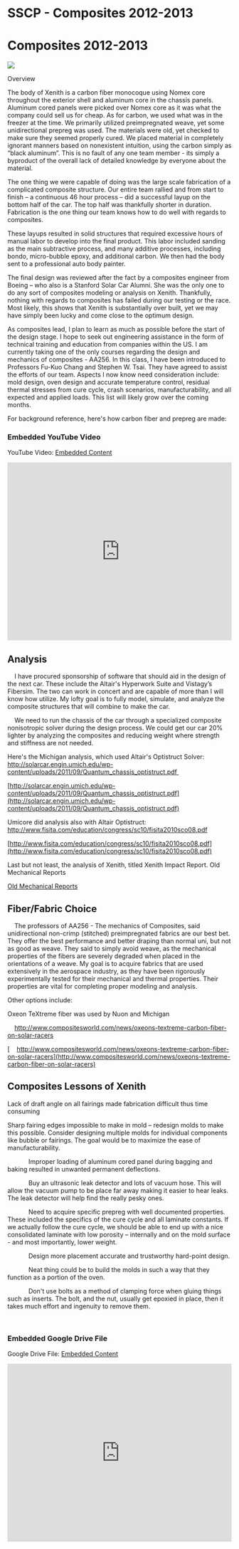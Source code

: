 # SSCP - Composites 2012-2013

# Composites 2012-2013

![](../../../assets/image_dd3f1a065d.jpg)

Overview

The body of Xenith is a carbon fiber monocoque using Nomex core throughout the exterior shell and aluminum core in the chassis panels. Aluminum cored panels were picked over Nomex core as it was what the company could sell us for cheap. As for carbon, we used what was in the freezer at the time. We primarily utilized preimpregnated weave, yet some unidirectional prepreg was used. The materials were old, yet checked to make sure they seemed properly cured. We placed material in completely ignorant manners based on nonexistent intuition, using the carbon simply as “black aluminum”. This is no fault of any one team member - its simply a byproduct of the overall lack of detailed knowledge by everyone about the material. 

The one thing we were capable of doing was the large scale fabrication of a complicated composite structure. Our entire team rallied and from start to finish – a continuous 46 hour process – did a successful layup on the bottom half of the car. The top half was thankfully shorter in duration. Fabrication is the one thing our team knows how to do well with regards to composites. 

These layups resulted in solid structures that required excessive hours of manual labor to develop into the final product. This labor included sanding as the main subtractive process, and many additive processes, including bondo, micro-bubble epoxy, and additional carbon. We then had the body sent to a professional auto body painter. 

The final design was reviewed after the fact by a composites engineer from Boeing – who also is a Stanford Solar Car Alumni. She was the only one to do any sort of composites modeling or analysis on Xenith. Thankfully, nothing with regards to composites has failed during our testing or the race. Most likely, this shows that Xenith is substantially over built, yet we may have simply been lucky and come close to the optimum design.

As composites lead, I plan to learn as much as possible before the start of the design stage. I hope to seek out engineering assistance in the form of technical training and education from companies within the US. I am currently taking one of the only courses regarding the design and mechanics of composites - AA256. In this class, I have been introduced to Professors Fu-Kuo Chang and Stephen W. Tsai. They have agreed to assist the efforts of our team. Aspects I now know need consideration include: mold design, oven design and accurate temperature control, residual thermal stresses from cure cycle, crash scenarios, manufacturability, and all expected and applied loads. This list will likely grow over the coming months. 

For background reference, here's how carbon fiber and prepreg are made: 

### Embedded YouTube Video

YouTube Video: [Embedded Content](https://www.youtube.com/watch?v=XVT8GNYIeUc)

<iframe width="100%" height="400" src="https://www.youtube.com/embed/XVT8GNYIeUc" frameborder="0" allowfullscreen></iframe>

## Analysis

[](#h.n2dlwx9ha6vw)

    I have procured sponsorship of software that should aid in the design of the next car. These include the Altair's Hyperwork Suite and Vistagy’s Fibersim. The two can work in concert and are capable of more than I will know how utilize. My lofty goal is to fully model, simulate, and analyze the composite structures that will combine to make the car. 

    We need to run the chassis of the car through a specialized composite nonisotropic solver during the design process. We could get our car 20% lighter by analyzing the composites and reducing weight where strength and stiffness are not needed. 

Here's the Michigan analysis, which used Altair's Optistruct Solver: http://solarcar.engin.umich.edu/wp-content/uploads/2011/09/Quantum_chassis_optistruct.pdf 

[http://solarcar.engin.umich.edu/wp-content/uploads/2011/09/Quantum_chassis_optistruct.pdf](http://solarcar.engin.umich.edu/wp-content/uploads/2011/09/Quantum_chassis_optistruct.pdf)

Umicore did analysis also with Altair Optistruct: http://www.fisita.com/education/congress/sc10/fisita2010sco08.pdf

[http://www.fisita.com/education/congress/sc10/fisita2010sco08.pdf](http://www.fisita.com/education/congress/sc10/fisita2010sco08.pdf)

Last but not least, the analysis of Xenith, titled Xenith Impact Report. Old Mechanical Reports

[Old Mechanical Reports](/stanford.edu/testduplicationsscp/home/sscp-2012-2013/mechanical-2012-2013/mechanical-fundamentals/old-mechanical-reports)

## Fiber/Fabric Choice

[](#h.fmdel0pizhg)

    The professors of AA256 - The mechanics of Composites, said unidirectional non-crimp (stitched) preimpregnated fabrics are our best bet. They offer the best performance and better draping than normal uni, but not as good as weave. They said to simply avoid weave, as the mechanical properties of the fibers are severely degraded when placed in the orientations of a weave. My goal is to acquire fabrics that are used extensively in the aerospace industry, as they have been rigorously experimentally tested for their mechanical and thermal properties. Their properties are vital for completing proper modeling and analysis. 

Other options include:

Oxeon TeXtreme fiber was used by Nuon and Michigan 

    http://www.compositesworld.com/news/oxeons-textreme-carbon-fiber-on-solar-racers

[    http://www.compositesworld.com/news/oxeons-textreme-carbon-fiber-on-solar-racers](http://www.compositesworld.com/news/oxeons-textreme-carbon-fiber-on-solar-racers)

## Composites Lessons of Xenith

[](#h.7ut2i8bf3esh)

Lack of draft angle on all fairings made fabrication difficult thus time consuming

Sharp fairing edges impossible to make in mold – redesign molds to make this possible. Consider designing multiple molds for individual components like bubble or fairings. The goal would be to maximize the ease of manufacturability.

            Improper loading of aluminum cored panel during bagging and baking resulted in unwanted permanent deflections.

            Buy an ultrasonic leak detector and lots of vacuum hose. This will allow the vacuum pump to be place far away making it easier to hear leaks. The leak detector will help find the really pesky ones.

            Need to acquire specific prepreg with well documented properties. These included the specifics of the cure cycle and all laminate constants. If we actually follow the cure cycle, we should be able to end up with a nice consolidated laminate with low porosity – internally and on the mold surface - and most importantly, lower weight.  

            Design more placement accurate and trustworthy hard-point design.

            Neat thing could be to build the molds in such a way that they function as a portion of the oven.

            Don't use bolts as a method of clamping force when gluing things such as inserts. The bolt, and the nut, usually get epoxied in place, then it takes much effort and ingenuity to remove them. 

            

[](https://drive.google.com/folderview?id=1M8mZepPh6T05kKoWXkjTNZkuIhtN4KJ1)

### Embedded Google Drive File

Google Drive File: [Embedded Content](https://drive.google.com/embeddedfolderview?id=1M8mZepPh6T05kKoWXkjTNZkuIhtN4KJ1#list)

<iframe width="100%" height="400" src="https://drive.google.com/embeddedfolderview?id=1M8mZepPh6T05kKoWXkjTNZkuIhtN4KJ1#list" frameborder="0"></iframe>


